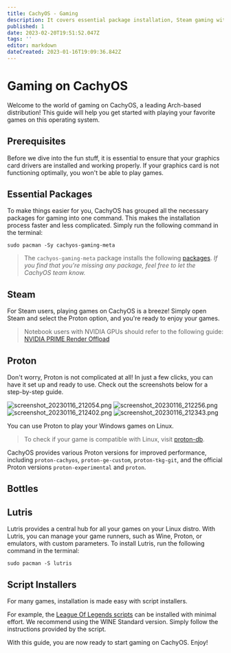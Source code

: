 ```yaml
---
title: CachyOS - Gaming
description: It covers essential package installation, Steam gaming with Proton, various Proton version options, Lutris as a central hub for all games, and script installers for popular games like League of Legends.
published: 1
date: 2023-02-20T19:51:52.047Z
tags: ''
editor: markdown
dateCreated: 2023-01-16T19:09:36.842Z
---
```


# Gaming on CachyOS

Welcome to the world of gaming on CachyOS, a leading Arch-based distribution! This guide will help you get started with playing your favorite games on this operating system.

## Prerequisites

Before we dive into the fun stuff, it is essential to ensure that your graphics card drivers are installed and working properly. If your graphics card is not functioning optimally, you won't be able to play games.

## Essential Packages

To make things easier for you, CachyOS has grouped all the necessary packages for gaming into one command. This makes the installation process faster and less complicated. Simply run the following command in the terminal:

```
sudo pacman -Sy cachyos-gaming-meta
```

> The `cachyos-gaming-meta` package installs the following [packages](https://github.com/CachyOS/CachyOS-PKGBUILDS/blob/master/cachyos-gaming-meta/PKGBUILD). _If you find that you're missing any package, feel free to let the CachyOS team know._

## Steam

For Steam users, playing games on CachyOS is a breeze! Simply open Steam and select the Proton option, and you're ready to enjoy your games.

> Notebook users with NVIDIA GPUs should refer to the following guide: [NVIDIA PRIME Render Offload](https://wiki.cachyos.org/en/notebooks)

## Proton

Don't worry, Proton is not complicated at all! In just a few clicks, you can have it set up and ready to use. Check out the screenshots below for a step-by-step guide.

![screenshot_20230116_212054.png](/Images/screenshot_20230116_212054.png)
![screenshot_20230116_212256.png](/Images/screenshot_20230116_212256.png)
![screenshot_20230116_212402.png](/Images/screenshot_20230116_212402.png)
![screenshot_20230116_212343.png](/Images/screenshot_20230116_212343.png)

You can use Proton to play your Windows games on Linux.

> To check if your game is compatible with Linux, visit [proton-db](https://www.protondb.com/).

CachyOS provides various Proton versions for improved performance, including `proton-cachyos`, `proton-ge-custom`, `proton-tkg-git`, and the official Proton versions `proton-experimental` and `proton`.

## Bottles

## Lutris

Lutris provides a central hub for all your games on your Linux distro. With Lutris, you can manage your game runners, such as Wine, Proton, or emulators, with custom parameters. To install Lutris, run the following command in the terminal:

```
sudo pacman -S lutris
```

## Script Installers

For many games, installation is made easy with script installers.

For example, the [League Of Legends scripts](https://lutris.net/games/league-of-legends/) can be installed with minimal effort. We recommend using the WINE Standard version. Simply follow the instructions provided by the script.

With this guide, you are now ready to start gaming on CachyOS. Enjoy!
